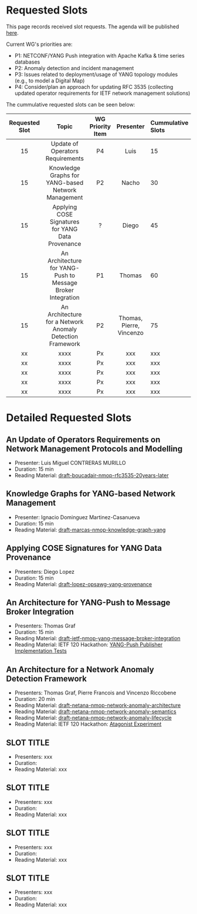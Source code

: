 # Requested Slots

This page records received slot requests. The agenda will be published [here](https://github.com/ietf-wg-nmop/IETF-Meetings/blob/main/120/agenda.md).

Current WG's priorities are:

* P1: NETCONF/YANG Push integration with Apache Kafka & time series databases
* P2: Anomaly detection and incident management
* P3: Issues related to deployment/usage of YANG topology modules (e.g., to model a Digital Map)
* P4: Consider/plan an approach for updating RFC 3535 (collecting updated operator requirements for IETF network management solutions)

The cummulative requested slots can be seen below:

| Requested Slot          | Topic              | WG Priority Item| Presenter | Cummulative Slots      |
|:-------------:|:-----------------:|:-----:|:-----:|:----------------|
| 15 | Update of Operators Requirements | P4 | Luis | 15    |
| 15 | Knowledge Graphs for YANG-based Network Management | P2| Nacho | 30    |
| 15 | Applying COSE Signatures for YANG Data Provenance | ? | Diego    | 45    |
| 15 | An Architecture for YANG-Push to Message Broker Integration | P1 | Thomas | 60    |
| 15 | An Architecture for a Network Anomaly Detection Framework | P2 | Thomas, Pierre, Vincenzo | 75    |
| xx | xxxx | Px | xxx    | xxx    |
| xx | xxxx | Px | xxx    | xxx    |
| xx | xxxx | Px | xxx    | xxx    |
| xx | xxxx | Px | xxx    | xxx    |
| xx | xxxx | Px | xxx    | xxx    |

# Detailed Requested Slots

## An Update of Operators Requirements on Network Management Protocols and Modelling

 * Presenter: Luis Miguel CONTRERAS MURILLO
 * Duration: 15 min
 * Reading Material: [draft-boucadair-nmop-rfc3535-20years-later](https://datatracker.ietf.org/doc/draft-boucadair-nmop-rfc3535-20years-later/)

## Knowledge Graphs for YANG-based Network Management

 * Presenter: Ignacio Dominguez Martinez-Casanueva
 * Duration: 15 min
 * Reading Material: [draft-marcas-nmop-knowledge-graph-yang](https://datatracker.ietf.org/doc/draft-marcas-nmop-knowledge-graph-yang/)

## Applying COSE Signatures for YANG Data Provenance

 * Presenters: Diego Lopez
 * Duration: 15 min
 * Reading Material: [draft-lopez-opsawg-yang-provenance](https://datatracker.ietf.org/doc/draft-lopez-opsawg-yang-provenance/)

## An Architecture for YANG-Push to Message Broker Integration

 * Presenters: Thomas Graf
 * Duration: 15 min
 * Reading Material: [draft-ietf-nmop-yang-message-broker-integration](https://datatracker.ietf.org/doc/draft-ietf-nmop-yang-message-broker-integration/)
 * Reading Material: IETF 120 Hackathon: [YANG-Push Publisher Implementation Tests](https://github.com/network-analytics/ietf-network-analytics-document-status/tree/main/120/Hackathon)

## An Architecture for a Network Anomaly Detection Framework

 * Presenters: Thomas Graf, Pierre Francois and Vincenzo Riccobene
 * Duration: 20 min
 * Reading Material: [draft-netana-nmop-network-anomaly-architecture](https://datatracker.ietf.org/doc/draft-netana-nmop-network-anomaly-architecture/)
 * Reading Material: [draft-netana-nmop-network-anomaly-semantics](https://datatracker.ietf.org/doc/draft-netana-nmop-network-anomaly-semantics/)
 * Reading Material: [draft-netana-nmop-network-anomaly-lifecycle](https://datatracker.ietf.org/doc/draft-netana-nmop-network-anomaly-lifecycle/)
 * Reading Material: IETF 120 Hackathon: [Atagonist Experiment](https://github.com/vriccobene/antagonist)

## SLOT TITLE

 * Presenters: xxx
 * Duration:
 * Reading Material: xxx

## SLOT TITLE

 * Presenters: xxx
 * Duration:
 * Reading Material: xxx

## SLOT TITLE

 * Presenters: xxx
 * Duration:
 * Reading Material: xxx

## SLOT TITLE

 * Presenters: xxx
 * Duration:
 * Reading Material: xxx 
